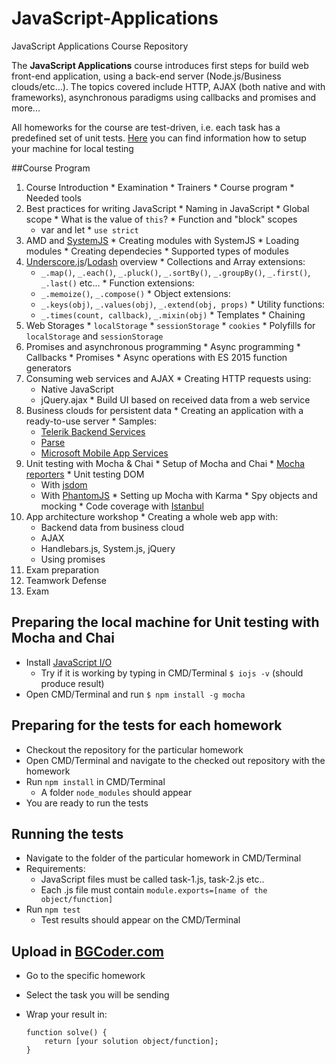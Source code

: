 # JavaScript-Applications
JavaScript Applications Course Repository

The **JavaScript Applications** course introduces first steps for build web front-end application, using a back-end server (Node.js/Business clouds/etc...). The topics covered include HTTP, AJAX (both native and with frameworks), asynchronous paradigms using callbacks and promises and more...

All homeworks for the course are test-driven, i.e. each task has a predefined set of unit tests. [Here](https://github.com/TelerikAcademy/JavaScript-UI-and-DOM/blob/master/README.md#user-content-preparing-the-local-machine-for-unit-testing-with-mocha-and-chai)  you can find information how to setup your machine for local testing

##Course Program
1.   Course Introduction
    *   Examination
    *   Trainers
    *   Course program
    *   Needed tools
2.   Best practices for writing JavaScript
    *   Naming in JavaScript
    *   Global scope
    *   What is the value of `this`?
    *   Function and "block" scopes
        *   var and let
    *   `use strict`
3.   AMD and [SystemJS](https://github.com/systemjs/systemjs)
    *   Creating modules with SystemJS
    *   Loading modules
    *   Creating dependecies
    *   Supported types of modules
4.   [Underscore.js](http://underscorejs.org)/[Lodash](https://lodash.com) overview
    *   Collections and Array extensions:
        *   `_.map()`, `_.each()`, `_.pluck()`, `_.sortBy()`, `_.groupBy()`, `_.first()`, `_.last()` etc...
    *   Function extensions:
        *   `_.memoize()`, `_.compose()`
    *   Object extensions:
        *   `_.keys(obj)`, `_.values(obj)`, `_.extend(obj, props)`
    *   Utility functions:
        *   `_.times(count, callback)`, `_.mixin(obj)`
    *   Templates
    *   Chaining
5.   Web Storages
    *   `localStorage`
    *   `sessionStorage`
    *   `cookies`
    *   Polyfills for `localStorage` and `sessionStorage`
6.   Promises and asynchronous programming
    *   Async programming
    *   Callbacks
    *   Promises
    *   Async operations with ES 2015 function generators
7.   Consuming web services and AJAX
    *   Creating HTTP requests using:
        *   Native JavaScript
        *   jQuery.ajax
    *   Build UI based on received data from a web service
8.   Business clouds for persistent data
    *   Creating an application with a ready-to-use server
    *   Samples: 
        *   [Telerik Backend Services](http://www.telerik.com/backend-services)
        *   [Parse](https://www.parse.com/)
        *   [Microsoft Mobile App Services](http://azure.microsoft.com/en-us/services/app-service/mobile/)
9.   Unit testing with Mocha & Chai
    *   Setup of Mocha and Chai
    *   [Mocha reporters](https://mochajs.org/#reporters)
    *   Unit testing DOM
        *   With [jsdom](https://github.com/tmpvar/jsdom)
        *   With [PhantomJS](http://phantomjs.org/)
    *   Setting up Mocha with Karma
    *   Spy objects and mocking
    *   Code coverage with [Istanbul](https://github.com/gotwarlost/istanbul)
10.   App architecture workshop
    *   Creating a whole web app with:
        *   Backend data from business cloud
        *   AJAX
        *   Handlebars.js, System.js, jQuery
        *   Using promises
11.  Exam preparation
12.  Teamwork Defense
13.  Exam

## Preparing the local machine for Unit testing with Mocha and Chai 

* Install [JavaScript I/O](https://iojs.org/en/index.html "JavaScript I/O")
    * Try if it is working by typing in CMD/Terminal `$ iojs -v` (should produce result)
*   Open CMD/Terminal and run `$ npm install -g mocha`

## Preparing for the tests for each homework

*   Checkout the repository for the particular homework 
*   Open CMD/Terminal and navigate to the checked out repository with the homework
*   Run `npm install` in CMD/Terminal
    *   A folder `node_modules` should appear
*   You are ready to run the tests

## Running the tests

*   Navigate to the folder of the particular homework in CMD/Terminal
*   Requirements:
    *   JavaScript files must be called task-1.js, task-2.js etc..
    *   Each .js file must contain `module.exports=[name of the object/function]`
*   Run `npm test`
    *   Test results should appear on the CMD/Terminal
    
## Upload in [BGCoder.com](http://bgcoder.com/)

*   Go to the specific homework
*   Select the task you will be sending
*   Wrap your result in:

        function solve() {
            return [your solution object/function];
        }
    